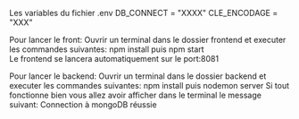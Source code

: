 Les variables du fichier .env
DB_CONNECT = "XXXX"
CLE_ENCODAGE = "XXX"

Pour lancer le front: Ouvrir un terminal dans le dossier frontend et executer les commandes suivantes: npm install puis npm start  
Le frontend se lancera automatiquement sur le port:8081

Pour lancer le backend: Ouvrir un terminal dans le dossier backend et executer les commandes suivantes: npm install puis nodemon server 
Si tout fonctionne bien vous allez avoir afficher dans le terminal le message suivant: Connection à mongoDB réussie